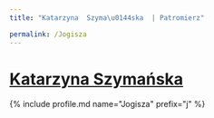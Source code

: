 ```yaml
---
title: "Katarzyna  Szyma\u0144ska  | Patromierz"

permalink: /Jogisza
---
```


# [Katarzyna  Szymańska ](https://patronite.pl/Jogisza)

{% include profile.md name="Jogisza" prefix="j" %}
